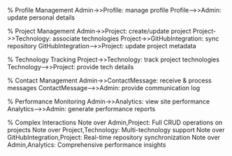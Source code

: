 % Profile Management
Admin->>Profile: manage profile
Profile-->>Admin: update personal details

% Project Management
Admin->>Project: create/update project
Project->>Technology: associate technologies
Project->>GitHubIntegration: sync repository
GitHubIntegration-->>Project: update project metadata

% Technology Tracking
Project->>Technology: track project technologies
Technology-->>Project: provide tech details

% Contact Management
Admin->>ContactMessage: receive & process messages
ContactMessage-->>Admin: provide communication log

% Performance Monitoring
Admin->>Analytics: view site performance
Analytics-->>Admin: generate performance reports

% Complex Interactions
Note over Admin,Project: Full CRUD operations on projects
Note over Project,Technology: Multi-technology support
Note over GitHubIntegration,Project: Real-time repository synchronization
Note over Admin,Analytics: Comprehensive performance insights
